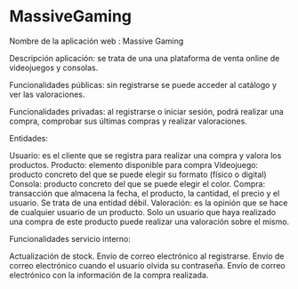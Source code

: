 # MassiveGaming

Nombre de la aplicación web : Massive Gaming

Descripción aplicación: se trata de una una plataforma de venta online de videojuegos y consolas.

Funcionalidades públicas: sin registrarse se puede acceder al catálogo y ver las valoraciones.

Funcionalidades privadas: al registrarse o iniciar sesión, podrá realizar una compra, comprobar sus últimas compras y realizar valoraciones.

Entidades:

Usuario: es el cliente que se registra para realizar una compra y valora los productos.
Producto: elemento disponible para compra
Videojuego: producto concreto del que se puede elegir su formato (físico o digital)
Consola: producto concreto del que se puede elegir el color.
Compra: transacción que almacena la fecha, el producto, la cantidad, el precio y el usuario. Se trata de una entidad débil.
Valoración: es la opinión que se hace de cualquier usuario de un producto. Solo un usuario que haya realizado una compra de este producto puede realizar una valoración sobre el mismo.

Funcionalidades servicio interno:

Actualización de stock.
Envío de correo electrónico al registrarse.
Envío de correo electrónico cuando el usuario olvida su contraseña.
Envío de correo electrónico con la información de la compra realizada.
